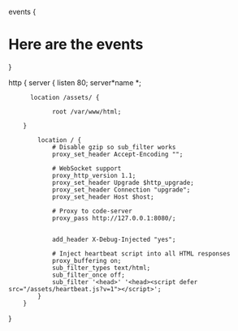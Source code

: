 events {

# Here are the events

}

http {
server {
listen 80;
server*name *;

          location /assets/ {

                root /var/www/html;

        }

            location / {
                # Disable gzip so sub_filter works
                proxy_set_header Accept-Encoding "";

                # WebSocket support
                proxy_http_version 1.1;
                proxy_set_header Upgrade $http_upgrade;
                proxy_set_header Connection "upgrade";
                proxy_set_header Host $host;

                # Proxy to code-server
                proxy_pass http://127.0.0.1:8080/;


                add_header X-Debug-Injected "yes";

                # Inject heartbeat script into all HTML responses
                proxy_buffering on;
                sub_filter_types text/html;
                sub_filter_once off;
                sub_filter '<head>' '<head><script defer src="/assets/heartbeat.js?v=1"></script>';
            }
        }

}
